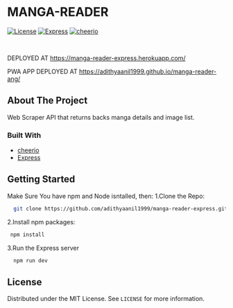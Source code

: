 # MANGA-READER

[![License](https://img.shields.io/github/license/koticcat/WhatToWatch.svg?style=flat-square)]()
[![Express](https://img.shields.io/badge/Express-4.17.1-green)]()
[![cheerio](https://img.shields.io/badge/cheerio-1.0.0--rc.3-orange)]()

<br />

DEPLOYED AT https://manga-reader-express.herokuapp.com/

PWA APP DEPLOYED AT https://adithyaanil1999.github.io/manga-reader-ang/

## About The Project

Web Scraper API that returns backs manga details and image list.

### Built With

- [cheerio](https://cheerio.js.org/)
- [Express](https://expressjs.com/)

## Getting Started

Make Sure You have npm and Node isntalled, then:
1.Clone the Repo:

```sh
  git clone https://github.com/adithyaanil1999/manga-reader-express.git
```

2.Install npm packages:

```sh
 npm install
```

3.Run the Express server

```sh
  npm run dev
```

## License

Distributed under the MIT License. See `LICENSE` for more information.
